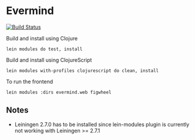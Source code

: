 # Evermind

[![Build Status](https://travis-ci.org/d4span/evermind.svg?branch=master)](https://travis-ci.org/d4span/evermind)

Build and install using Clojure

    lein modules do test, install

Build and install using ClojureScript

    lein modules with-profiles clojurescript do clean, install

To run the frontend

    lein modules :dirs evermind.web figwheel


## Notes

- Leiningen 2.7.0 has to be installed since lein-modules plugin is currently not working with Leiningen >= 2.7.1



